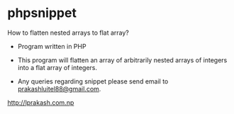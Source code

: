# phpsnippet

How to flatten nested arrays  to flat array?
* Program written in PHP
* This program will flatten an array of arbitrarily nested arrays of integers into a flat array of integers.

* Any queries regarding snippet please send email to  prakashluitel88@gmail.com. 

http://lprakash.com.np